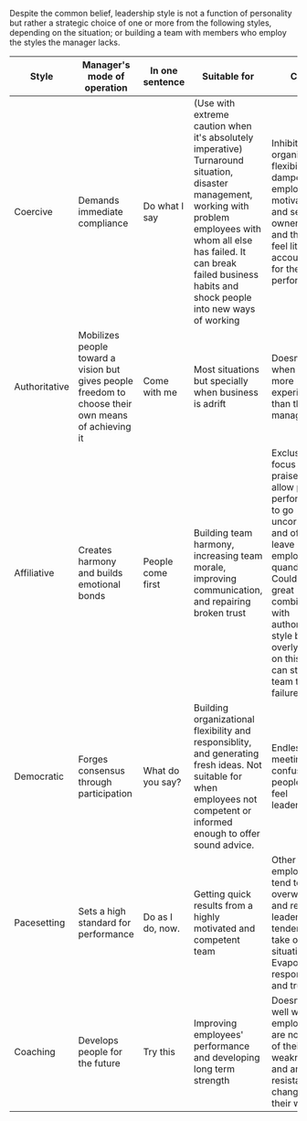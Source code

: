 Despite the common belief, leadership style is not a function of personality but rather a strategic choice of one or more from the following styles, depending on the situation; or building a team with members who employ the styles the manager lacks.

| Style | Manager's mode of operation | In one sentence | Suitable for | Cons |
|---|---|---|---|---|
| Coercive | Demands immediate compliance | Do what I say | (Use with extreme caution when it's absolutely imperative) Turnaround situation, disaster management, working with problem employees with whom all else has failed. It can break failed business habits and shock people into new ways of working | Inhibits organization's flexibility and dampens employees' motivation and sense of ownership and they'd feel little accountability for their performance | 
| Authoritative | Mobilizes people toward a vision but gives people freedom to choose their own means of achieving it | Come with me | Most situations but specially when business is adrift | Doesn't work when team is more experienced than the manager | 
| Affiliative | Creates harmony and builds emotional bonds | People come first | Building team harmony, increasing team morale, improving communication, and repairing broken trust | Exclusive focus on praise can allow poor performance to go uncorrected and often leave employees in quandary. Could be a great combination with authoritative style but if overly relied on this style can steer a team to failure. | 
| Democratic | Forges consensus through participation | What do you say? | Building organizational flexibility and responsiblity, and generating fresh ideas. Not suitable for when employees not competent or informed enough to offer sound advice. | Endless meetings and confused people who feel leaderless | 
| Pacesetting | Sets a high standard for performance | Do as I do, now. | Getting quick results from a highly motivated and competent team | Other employees tend to feel overwhelmed and resent leader's tendency to take over a situation. Evaporates responsibility and trust. | 
| Coaching | Develops people for the future | Try this | Improving employees' performance and developing long term strength | Doesn't work well when employees are not aware of their weaknesses and are resistant to changing their ways |
